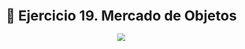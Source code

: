 <h1 align="center"> 📝 Ejercicio 19. Mercado de Objetos</h1>

<div align="center">
  <img src="https://media.giphy.com/media/5ZTycLGtyk2fsIwD1R/giphy.gif"/>
 </div>